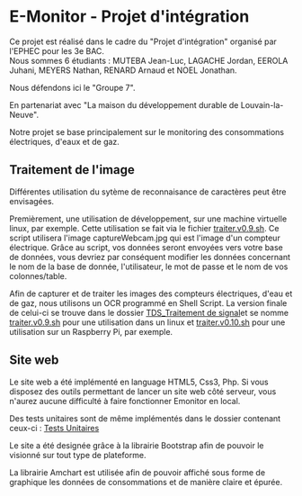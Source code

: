 # E-Monitor - Projet d'intégration

Ce projet est réalisé dans le cadre du "Projet d'intégration" organisé par l'EPHEC pour les 3e BAC.      
Nous sommes 6 étudiants : MUTEBA Jean-Luc, LAGACHE Jordan, EEROLA Juhani, MEYERS Nathan, RENARD Arnaud et NOEL Jonathan.      

Nous défendons ici le "Groupe 7".                

En partenariat avec "La maison du développement durable de Louvain-la-Neuve".            



Notre projet se base principalement sur le monitoring des consommations électriques, d'eaux et de gaz.      



## Traitement de l'image

Différentes utilisation du sytème de reconnaisance de caractères peut être envisagées.  

Premièrement, une utilisation de développement, sur une machine virtuelle linux, par exemple. Cette utilisation se fait via le fichier [traiter.v0.9.sh](https://github.com/jonathannoel/Projet_Integration_Developpement_Durable/blob/master/TDS_TraitementImage/traiter.v0.9.sh). Ce script utilisera l'image captureWebcam.jpg qui est l'image d'un compteur électrique. Grâce au script, vos données seront envoyées vers votre base de données, vous devriez par conséquent modifier les données concernant le nom de la base de donnée, l'utilisateur, le mot de passe et le nom de vos colonnes/table. 

Afin de capturer et de traiter les images des compteurs électriques, d'eau et de gaz, nous utilisons un OCR programmé en Shell Script. La version finale de celui-ci se trouve dans le dossier [TDS_Traitement de signal]( https://github.com/jonathannoel/Projet_Integration_Developpement_Durable/tree/master/TDS_TraitementImage)et se nomme [traiter.v0.9.sh](https://github.com/jonathannoel/Projet_Integration_Developpement_Durable/blob/master/TDS_TraitementImage/traiter.v0.9.sh) pour une utilisation dans un linux et [traiter.v0.10.sh](https://github.com/jonathannoel/Projet_Integration_Developpement_Durable/blob/master/TDS_TraitementImage/traiter.v0.10.sh) pour une utilisation sur un Raspberry Pi, par exemple.    


## Site web

Le site web a été implémenté en language HTML5, Css3, Php. Si vous disposez des outils permettant de lancer un site web côté serveur, vous n'aurez aucune difficulté à faire fonctionner Emonitor en local. 

Des tests unitaires sont de même implémentés dans le dossier contenant ceux-ci : [Tests Unitaires](https://github.com/jonathannoel/Projet_Integration_Developpement_Durable/tree/master/Source%20code/tests)

Le site a été designée grâce à la librairie Bootstrap afin de pouvoir le visionné sur tout type de plateforme. 

La librairie Amchart est utilisée afin de pouvoir affiché sous forme de graphique les données de consommations et de manière claire et épurée. 
